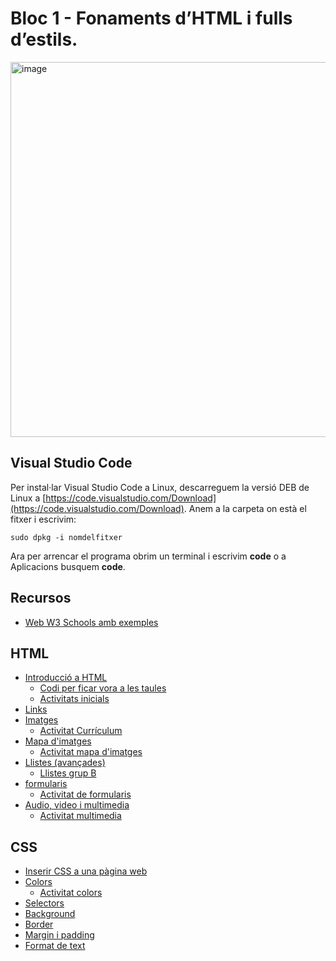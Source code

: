 # Bloc 1 - Fonaments d’HTML i fulls d’estils.

<img width="600"  alt="image" src="https://github.com/user-attachments/assets/5ae563a9-68a4-4b6d-a08a-ef7873e8e5b6" />

## Visual Studio Code

Per instal·lar Visual Studio Code a Linux, descarreguem la versió DEB de Linux a [https://code.visualstudio.com/Download](https://code.visualstudio.com/Download).
Anem a la carpeta on està el fitxer i escrivim:

```
sudo dpkg -i nomdelfitxer
```

Ara per arrencar el programa obrim un terminal i escrivim **code** o a Aplicacions busquem **code**.

## Recursos

- [Web W3 Schools amb exemples](https://www.w3schools.com/)


## HTML

- [Introducció a HTML](intro_html.md)
  - [Codi per ficar vora a les taules](border.md)
  - [Activitats inicials](a1.md)
- [Links](links.md)
- [Imatges](img.md)
  - [Activitat Currículum](cv.md)
- [Mapa d'imatges](map.md)
  - [Activitat mapa d'imatges](activitat_mapa.md)
- [Llistes (avançades)](llistes.md)
  - [Llistes grup B](llistesb.md)
- [formularis](forms.md)
  - [Activitat de formularis](activitat_formularis_1.md)
- [Audio, video i multimedia](multimedia.md)
  - [Activitat multimedia](activitat_multimedia1.md)

## CSS
- [Inserir CSS a una pàgina web](inserir_css.md)
- [Colors](colors.md)
  - [Activitat colors](activitat_colors.md)
- [Selectors](selectors.md)
- [Background](background.md)
- [Border](borders.md)
- [Margin i padding](margins.md)
- [Format de text](text_format.md)









